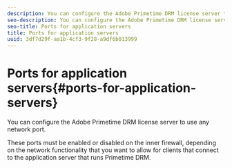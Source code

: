 ```yaml
---
description: You can configure the Adobe Primetime DRM license server to use any network port.
seo-description: You can configure the Adobe Primetime DRM license server to use any network port.
seo-title: Ports for application servers
title: Ports for application servers
uuid: 3df7d29f-aa1b-4cf3-9f28-a9df6b013999
---
```


# Ports for application servers{#ports-for-application-servers}

You can configure the Adobe Primetime DRM license server to use any network port.

These ports must be enabled or disabled on the inner firewall, depending on the network functionality that you want to allow for clients that connect to the application server that runs Primetime DRM. 
